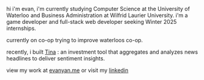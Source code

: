 hi i'm evan, i'm currently studying Computer Science at the University of Waterloo and Business Administration at Wilfrid Laurier University. i'm a game developer and full-stack web developer seeking Winter 2025 internships.

currently on co-op trying to improve waterloos co-op.

recently, i built <a href="https://github.com/evanyans/tina">Tina</a> : an investment tool that aggregates and analyzes news headlines to deliver sentiment insights.

view my work at <a href="https://evanyan.me/">evanyan.me</a> or visit my <a href="https://www.linkedin.com/in/yanevan/">linkedin</a>

